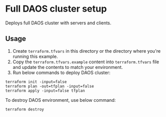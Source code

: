 # Full DAOS cluster setup

Deploys full DAOS cluster with servers and clients.

## Usage

1. Create ```terraform.tfvars``` in this directory or the directory where you're running this example.
2. Copy the ```terraform.tfvars.example``` content into ```terraform.tfvars``` file and update the contents to match your environment.
3. Run below commands to deploy DAOS cluster:

```
terraform init -input=false
terraform plan -out=tfplan -input=false
terraform apply -input=false tfplan
```

To destroy DAOS environment, use below command:

```
terraform destroy
```
